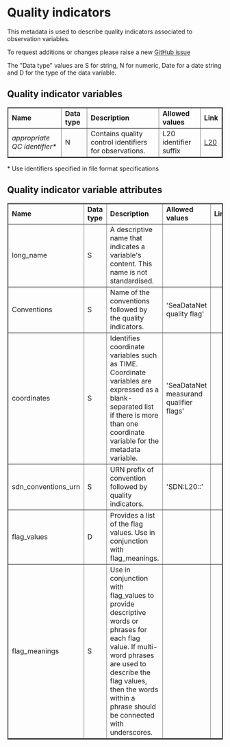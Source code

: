 # Quality indicators

This metadata is used to describe quality indicators associated to observation variables. 

To request additions or changes please raise a new [GitHub issue](https://github.com/I-Ocean/common-metadata/issues/new)

The "Data type" values are S for string, N for numeric, Date for a date string and D for the type of the data variable.

Quality indicator variables
---------------------------
<table border="2" cellpadding="5"> 
<tr><td><strong>Name</strong></td><td><strong>Data type</strong></td><td><strong>Description</strong></td><td><strong>Allowed values</strong></td><td><strong>Link</strong></td></tr> 
<tr><td><i>appropriate QC identifier</i>*</td><td>N</td><td>Contains quality control identifiers for observations.</td><td>L20 identifier suffix</td><td><a href='http://vocab.nerc.ac.uk/collection/L20/current/'>L20</a></td></tr> 
</table> 
* Use identifiers specified in file format specifications

Quality indicator variable attributes
-------------------------------------
<table border="2" cellpadding="5"> 
<tr><td><strong>Name</strong></td><td><strong>Data type</strong></td><td><strong>Description</strong></td><td><strong>Allowed values</strong></td><td><strong>Link</strong></td></tr> 
<tr><td>long_name</td><td>S</td><td>A descriptive name that indicates a variable's content. This name is not standardised.</td><td>&nbsp;</td><td>&nbsp;</td></tr> 
<tr><td>Conventions</td><td>S</td><td>Name of the conventions followed by the quality indicators.</td><td>'SeaDataNet quality flag'</td><td>&nbsp;</td></tr> 
<tr><td>coordinates</td><td>S</td><td>Identifies coordinate variables such as TIME. Coordinate variables are expressed as a blank-separated list if there is more than one coordinate variable for the metadata variable.</td><td>'SeaDataNet measurand qualifier flags'</td><td>&nbsp;</td></tr> 
<tr><td>sdn_conventions_urn</td><td>S</td><td>URN prefix of convention followed by quality indicators.</td><td>'SDN:L20::'</td><td>&nbsp;</td></tr> 
<tr><td>flag_values</td><td>D</td><td>Provides a list of the flag values. Use in conjunction with flag_meanings.</td><td>&nbsp;</td><td>&nbsp;</td></tr> 
<tr><td>flag_meanings</td><td>S</td><td>Use in conjunction with flag_values to provide descriptive words or phrases for each flag value. If multi-word phrases are used to describe the flag values, then the words within a phrase should be connected with underscores.</td><td>&nbsp;</td><td>&nbsp;</td></tr> 
</table> 
